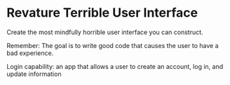 # Revature Terrible User Interface

Create the most mindfully horrible user interface you can construct.

Remember: The goal is to write good code that causes the user to have a bad experience. 

Login capability: an app that allows a user to create an account, log in, and update information
